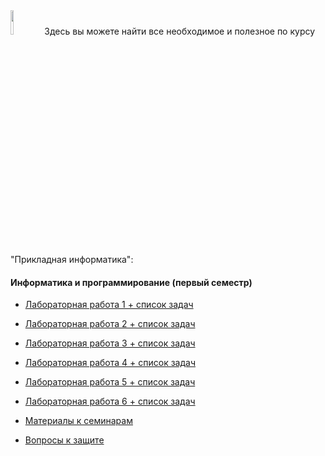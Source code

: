 <img src="https://habrastorage.org/webt/-_/he/gm/-_hegmubirdrb0d42suciiuubmo.png" width="10%" height="10%" alt="">
Здесь вы можете найти все необходимое и полезное по курсу "Прикладная информатика":

#### Информатика и программирование (первый семестр)

- [Лабораторная работа 1 + список задач](https://github.com/stankin/uits-labs/tree/master/first-semester/lab1)
- [Лабораторная работа 2 + список задач](https://github.com/stankin/uits-labs/tree/master/first-semester/lab2)
- [Лабораторная работа 3 + список задач](https://github.com/stankin/uits-labs/tree/master/first-semester/lab3)
- [Лабораторная работа 4 + список задач](https://github.com/stankin/uits-labs/tree/master/first-semester/lab4)
- [Лабораторная работа 5 + список задач](https://github.com/stankin/uits-labs/tree/master/first-semester/lab5)
- [Лабораторная работа 6 + список задач](https://github.com/stankin/uits-labs/tree/master/first-semester/lab6)

- [Материалы к семинарам](https://github.com/stankin/uits-labs/tree/master/first-semester/seminars)
- [Вопросы к защите](https://github.com/stankin/uits-labs/tree/master/first-semester/questions.md)

